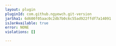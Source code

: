 ```yaml
---
layout: plugin
pluginId: com.github.ngyewch.git-version
jarSha1: 6d600f05aac0c2db7b0c6c55ad922ffdf7a14091
isJarAvailable: true
error: NONE
violations: []

---
```

